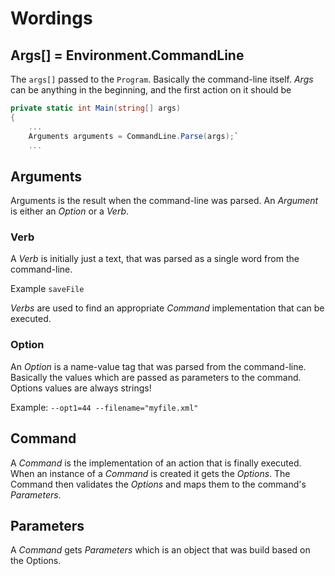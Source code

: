 # Wordings

## Args[] = Environment.CommandLine

The `args[]` passed to the `Program`. Basically the command-line itself. *Args* can be anything in the beginning, and the first action on it should be 

```csharp
private static int Main(string[] args)
{
	...
	Arguments arguments = CommandLine.Parse(args);`
	...
```

## Arguments

Arguments is the result when the command-line was parsed. An *Argument* is either an *Option* or a *Verb*. 

### Verb

A *Verb* is initially just a text, that was parsed as a single word from the command-line.

Example `saveFile`

*Verbs* are used to find an appropriate *Command* implementation that can be executed.

### Option

An *Option* is a name-value tag that was parsed from the command-line. Basically the values which are passed as parameters to the command. Options values are always strings!

Example: `--opt1=44 --filename="myfile.xml"`

## Command

A *Command* is the implementation of an action that is finally executed. When an instance of a *Command* is created it gets the *Options*. The Command then validates the *Options* and maps them to the command's *Parameters*.

## Parameters

A *Command* gets *Parameters* which is an object that was build based on the Options. 

